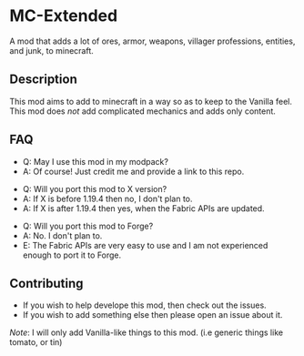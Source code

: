 # MC-Extended
A mod that adds a lot of ores, armor, weapons, villager professions, entities, and junk, to minecraft.


## Description
This mod aims to add to minecraft in a way so as to keep to the Vanilla feel.
This mod does _not_ add complicated mechanics and adds only content.

## FAQ

- Q: May I use this mod in my modpack?
- A: Of course! Just credit me and provide a link to this repo.

* Q: Will you port this mod to X version?
* A: If X is before 1.19.4 then no, I don't plan to.
* A: If X is after 1.19.4 then yes, when the Fabric APIs are updated.

- Q: Will you port this mod to Forge?
- A: No. I don't plan to.
- E: The Fabric APIs are very easy to use and I am not experienced enough to port it to Forge.

## Contributing
* If you wish to help develope this mod, then check out the issues.
* If you wish to add something else then please open an issue about it.

*Note*:
I will only add Vanilla-like things to this mod. (i.e generic things like tomato, or tin)
